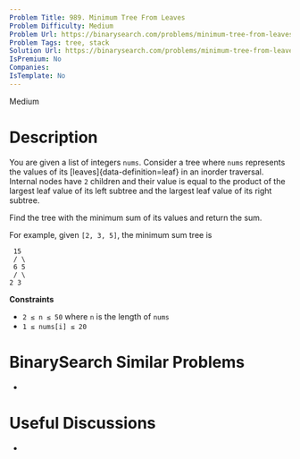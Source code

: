 ```yaml
---
Problem Title: 989. Minimum Tree From Leaves
Problem Difficulty: Medium
Problem Url: https://binarysearch.com/problems/minimum-tree-from-leaves/
Problem Tags: tree, stack
Solution Url: https://binarysearch.com/problems/minimum-tree-from-leaves/solutions/
IsPremium: No
Companies: 
IsTemplate: No
---
```


<span style="color: ;">Medium</span>

# Description

You are given a list of integers `nums`. Consider a tree where `nums` represents the values of its [leaves]{data-definition=leaf} in an inorder traversal. Internal nodes have `2` children and their value is equal to the product of the largest leaf value of its left subtree and the largest leaf value of its right subtree.

Find the tree with the minimum sum of its values and return the sum.

For example, given `[2, 3, 5]`, the minimum sum tree is 

```
 15
 / \
 6 5
 / \
2 3 
```


**Constraints**
- `2 ≤ n ≤ 50` where `n` is the length of `nums`
- `1 ≤ nums[i] ≤ 20`

# BinarySearch Similar Problems

- []()

# Useful Discussions

- []()
